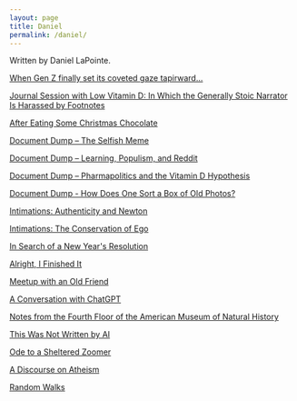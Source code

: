 ```yaml
---
layout: page
title: Daniel
permalink: /daniel/
---
```


Written by Daniel LaPointe.

[When Gen Z finally set its coveted gaze tapirward...](https://www.stim.blog/genz/)

[Journal Session with Low Vitamin D: In Which the Generally Stoic Narrator Is Harassed by Footnotes](https://www.stim.blog/journal/)

[After Eating Some Christmas Chocolate](https://www.stim.blog/chocolate/)

[Document Dump – The Selfish Meme](https://www.stim.blog/meme/)

[Document Dump – Learning, Populism, and Reddit](https://www.stim.blog/reddit/)

[Document Dump – Pharmapolitics and the Vitamin D Hypothesis](https://www.stim.blog/hypothesis/)

<!-- [Interruption to the Document Dump - Some Thoughts on Luigi](https://www.stim.blog/interruption/) -->

[Document Dump - How Does One Sort a Box of Old Photos?](https://www.stim.blog/photos/)

<!-- [Document Dump - Presidents Godfather Tier List Part II](https://www.stim.blog/tierii/) -->

<!-- [Document Dump - Presidents Godfather Tier List](https://www.stim.blog/tier/) -->

<!-- [Document Dump - Introduction](https://www.stim.blog/introduction/) -->

[Intimations: Authenticity and Newton](https://www.stim.blog/authenticity/)

[Intimations: The Conservation of Ego](https://www.stim.blog/intimations/)

[In Search of a New Year's Resolution](https://www.stim.blog/search/)

[Alright, I Finished It](https://www.stim.blog/finished/)

[Meetup with an Old Friend](https://www.stim.blog/meetup/)

[A Conversation with ChatGPT](https://www.stim.blog/conversation/)

[Notes from the Fourth Floor of the American Museum of Natural History](https://www.stim.blog/notes/)

[This Was Not Written by AI](https://www.stim.blog/ai/)

[Ode to a Sheltered Zoomer](https://www.stim.blog/ode/)

[A Discourse on Atheism](https://www.stim.blog/discourse/)

[Random Walks](https://www.stim.blog/random/)
